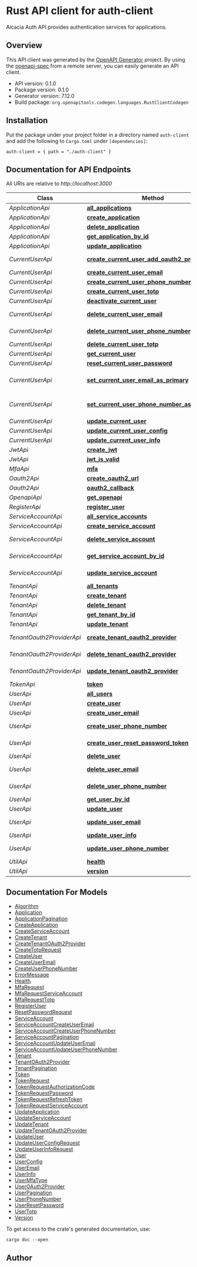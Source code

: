 # Rust API client for auth-client

Aicacia Auth API provides authentication services for applications.


## Overview

This API client was generated by the [OpenAPI Generator](https://openapi-generator.tech) project.  By using the [openapi-spec](https://openapis.org) from a remote server, you can easily generate an API client.

- API version: 0.1.0
- Package version: 0.1.0
- Generator version: 7.12.0
- Build package: `org.openapitools.codegen.languages.RustClientCodegen`

## Installation

Put the package under your project folder in a directory named `auth-client` and add the following to `Cargo.toml` under `[dependencies]`:

```
auth-client = { path = "./auth-client" }
```

## Documentation for API Endpoints

All URIs are relative to *http://localhost:3000*

Class | Method | HTTP request | Description
------------ | ------------- | ------------- | -------------
*ApplicationApi* | [**all_applications**](docs/ApplicationApi.md#all_applications) | **GET** /applications | 
*ApplicationApi* | [**create_application**](docs/ApplicationApi.md#create_application) | **POST** /applications | 
*ApplicationApi* | [**delete_application**](docs/ApplicationApi.md#delete_application) | **DELETE** /applications/{application_id} | 
*ApplicationApi* | [**get_application_by_id**](docs/ApplicationApi.md#get_application_by_id) | **GET** /applications/{application_id} | 
*ApplicationApi* | [**update_application**](docs/ApplicationApi.md#update_application) | **PUT** /applications/{application_id} | 
*CurrentUserApi* | [**create_current_user_add_oauth2_provider_url**](docs/CurrentUserApi.md#create_current_user_add_oauth2_provider_url) | **POST** /current-user/oauth2/{provider} | 
*CurrentUserApi* | [**create_current_user_email**](docs/CurrentUserApi.md#create_current_user_email) | **POST** /current-user/emails | 
*CurrentUserApi* | [**create_current_user_phone_number**](docs/CurrentUserApi.md#create_current_user_phone_number) | **POST** /current-user/phone-numbers | 
*CurrentUserApi* | [**create_current_user_totp**](docs/CurrentUserApi.md#create_current_user_totp) | **POST** /current-user/totp | 
*CurrentUserApi* | [**deactivate_current_user**](docs/CurrentUserApi.md#deactivate_current_user) | **DELETE** /current-user | 
*CurrentUserApi* | [**delete_current_user_email**](docs/CurrentUserApi.md#delete_current_user_email) | **DELETE** /current-user/emails/{email_id} | 
*CurrentUserApi* | [**delete_current_user_phone_number**](docs/CurrentUserApi.md#delete_current_user_phone_number) | **DELETE** /current-user/phone-numbers/{phone_number_id} | 
*CurrentUserApi* | [**delete_current_user_totp**](docs/CurrentUserApi.md#delete_current_user_totp) | **DELETE** /current-user/totp | 
*CurrentUserApi* | [**get_current_user**](docs/CurrentUserApi.md#get_current_user) | **GET** /current-user | 
*CurrentUserApi* | [**reset_current_user_password**](docs/CurrentUserApi.md#reset_current_user_password) | **POST** /current-user/reset-password | 
*CurrentUserApi* | [**set_current_user_email_as_primary**](docs/CurrentUserApi.md#set_current_user_email_as_primary) | **PUT** /current-user/emails/{email_id}/set-as-primary | 
*CurrentUserApi* | [**set_current_user_phone_number_as_primary**](docs/CurrentUserApi.md#set_current_user_phone_number_as_primary) | **PUT** /current-user/phone-numbers/{phone_number_id}/set-as-primary | 
*CurrentUserApi* | [**update_current_user**](docs/CurrentUserApi.md#update_current_user) | **PUT** /current-user | 
*CurrentUserApi* | [**update_current_user_config**](docs/CurrentUserApi.md#update_current_user_config) | **PUT** /current-user/config | 
*CurrentUserApi* | [**update_current_user_info**](docs/CurrentUserApi.md#update_current_user_info) | **PUT** /current-user/info | 
*JwtApi* | [**create_jwt**](docs/JwtApi.md#create_jwt) | **POST** /jwt | 
*JwtApi* | [**jwt_is_valid**](docs/JwtApi.md#jwt_is_valid) | **GET** /jwt | 
*MfaApi* | [**mfa**](docs/MfaApi.md#mfa) | **POST** /mfa | 
*Oauth2Api* | [**create_oauth2_url**](docs/Oauth2Api.md#create_oauth2_url) | **POST** /oauth2/{provider} | 
*Oauth2Api* | [**oauth2_callback**](docs/Oauth2Api.md#oauth2_callback) | **GET** /oauth2/{provider}/callback | 
*OpenapiApi* | [**get_openapi**](docs/OpenapiApi.md#get_openapi) | **GET** /openapi.json | 
*RegisterApi* | [**register_user**](docs/RegisterApi.md#register_user) | **POST** /register | 
*ServiceAccountApi* | [**all_service_accounts**](docs/ServiceAccountApi.md#all_service_accounts) | **GET** /service-accounts | 
*ServiceAccountApi* | [**create_service_account**](docs/ServiceAccountApi.md#create_service_account) | **POST** /service-accounts | 
*ServiceAccountApi* | [**delete_service_account**](docs/ServiceAccountApi.md#delete_service_account) | **DELETE** /service-accounts/{service_account_id} | 
*ServiceAccountApi* | [**get_service_account_by_id**](docs/ServiceAccountApi.md#get_service_account_by_id) | **GET** /service-accounts/{service_account_id} | 
*ServiceAccountApi* | [**update_service_account**](docs/ServiceAccountApi.md#update_service_account) | **PUT** /service-accounts/{service_account_id} | 
*TenantApi* | [**all_tenants**](docs/TenantApi.md#all_tenants) | **GET** /tenants | 
*TenantApi* | [**create_tenant**](docs/TenantApi.md#create_tenant) | **POST** /tenants | 
*TenantApi* | [**delete_tenant**](docs/TenantApi.md#delete_tenant) | **DELETE** /tenants/{tenant_id} | 
*TenantApi* | [**get_tenant_by_id**](docs/TenantApi.md#get_tenant_by_id) | **GET** /tenants/{tenant_id} | 
*TenantApi* | [**update_tenant**](docs/TenantApi.md#update_tenant) | **PUT** /tenants/{tenant_id} | 
*TenantOauth2ProviderApi* | [**create_tenant_oauth2_provider**](docs/TenantOauth2ProviderApi.md#create_tenant_oauth2_provider) | **POST** /tenants/{tenant_id}/oauth2-providers | 
*TenantOauth2ProviderApi* | [**delete_tenant_oauth2_provider**](docs/TenantOauth2ProviderApi.md#delete_tenant_oauth2_provider) | **DELETE** /tenants/{tenant_id}/oauth2-providers/{tenant_oauht2_provider_id} | 
*TenantOauth2ProviderApi* | [**update_tenant_oauth2_provider**](docs/TenantOauth2ProviderApi.md#update_tenant_oauth2_provider) | **PUT** /tenants/{tenant_id}/oauth2-providers/{tenant_oauht2_provider_id} | 
*TokenApi* | [**token**](docs/TokenApi.md#token) | **POST** /token | 
*UserApi* | [**all_users**](docs/UserApi.md#all_users) | **GET** /users | 
*UserApi* | [**create_user**](docs/UserApi.md#create_user) | **POST** /users | 
*UserApi* | [**create_user_email**](docs/UserApi.md#create_user_email) | **POST** /users/{user_id}/emails | 
*UserApi* | [**create_user_phone_number**](docs/UserApi.md#create_user_phone_number) | **POST** /users/{user_id}/phone_numbers | 
*UserApi* | [**create_user_reset_password_token**](docs/UserApi.md#create_user_reset_password_token) | **POST** /users/{user_id}/reset-password | 
*UserApi* | [**delete_user**](docs/UserApi.md#delete_user) | **DELETE** /users/{user_id} | 
*UserApi* | [**delete_user_email**](docs/UserApi.md#delete_user_email) | **DELETE** /users/{user_id}/emails/{email_id} | 
*UserApi* | [**delete_user_phone_number**](docs/UserApi.md#delete_user_phone_number) | **DELETE** /users/{user_id}/phone-numbers/{phone_number_id} | 
*UserApi* | [**get_user_by_id**](docs/UserApi.md#get_user_by_id) | **GET** /users/{user_id} | 
*UserApi* | [**update_user**](docs/UserApi.md#update_user) | **PUT** /users/{user_id} | 
*UserApi* | [**update_user_email**](docs/UserApi.md#update_user_email) | **PUT** /users/{user_id}/emails/{email_id} | 
*UserApi* | [**update_user_info**](docs/UserApi.md#update_user_info) | **PUT** /users/{user_id}/info | 
*UserApi* | [**update_user_phone_number**](docs/UserApi.md#update_user_phone_number) | **PUT** /users/{user_id}/phone-numbers/{phone_number_id} | 
*UtilApi* | [**health**](docs/UtilApi.md#health) | **GET** /health | 
*UtilApi* | [**version**](docs/UtilApi.md#version) | **GET** /version | 


## Documentation For Models

 - [Algorithm](docs/Algorithm.md)
 - [Application](docs/Application.md)
 - [ApplicationPagination](docs/ApplicationPagination.md)
 - [CreateApplication](docs/CreateApplication.md)
 - [CreateServiceAccount](docs/CreateServiceAccount.md)
 - [CreateTenant](docs/CreateTenant.md)
 - [CreateTenantOAuth2Provider](docs/CreateTenantOAuth2Provider.md)
 - [CreateTotpRequest](docs/CreateTotpRequest.md)
 - [CreateUser](docs/CreateUser.md)
 - [CreateUserEmail](docs/CreateUserEmail.md)
 - [CreateUserPhoneNumber](docs/CreateUserPhoneNumber.md)
 - [ErrorMessage](docs/ErrorMessage.md)
 - [Health](docs/Health.md)
 - [MfaRequest](docs/MfaRequest.md)
 - [MfaRequestServiceAccount](docs/MfaRequestServiceAccount.md)
 - [MfaRequestTotp](docs/MfaRequestTotp.md)
 - [RegisterUser](docs/RegisterUser.md)
 - [ResetPasswordRequest](docs/ResetPasswordRequest.md)
 - [ServiceAccount](docs/ServiceAccount.md)
 - [ServiceAccountCreateUserEmail](docs/ServiceAccountCreateUserEmail.md)
 - [ServiceAccountCreateUserPhoneNumber](docs/ServiceAccountCreateUserPhoneNumber.md)
 - [ServiceAccountPagination](docs/ServiceAccountPagination.md)
 - [ServiceAccountUpdateUserEmail](docs/ServiceAccountUpdateUserEmail.md)
 - [ServiceAccountUpdateUserPhoneNumber](docs/ServiceAccountUpdateUserPhoneNumber.md)
 - [Tenant](docs/Tenant.md)
 - [TenantOAuth2Provider](docs/TenantOAuth2Provider.md)
 - [TenantPagination](docs/TenantPagination.md)
 - [Token](docs/Token.md)
 - [TokenRequest](docs/TokenRequest.md)
 - [TokenRequestAuthorizationCode](docs/TokenRequestAuthorizationCode.md)
 - [TokenRequestPassword](docs/TokenRequestPassword.md)
 - [TokenRequestRefreshToken](docs/TokenRequestRefreshToken.md)
 - [TokenRequestServiceAccount](docs/TokenRequestServiceAccount.md)
 - [UpdateApplication](docs/UpdateApplication.md)
 - [UpdateServiceAccount](docs/UpdateServiceAccount.md)
 - [UpdateTenant](docs/UpdateTenant.md)
 - [UpdateTenantOAuth2Provider](docs/UpdateTenantOAuth2Provider.md)
 - [UpdateUser](docs/UpdateUser.md)
 - [UpdateUserConfigRequest](docs/UpdateUserConfigRequest.md)
 - [UpdateUserInfoRequest](docs/UpdateUserInfoRequest.md)
 - [User](docs/User.md)
 - [UserConfig](docs/UserConfig.md)
 - [UserEmail](docs/UserEmail.md)
 - [UserInfo](docs/UserInfo.md)
 - [UserMfaType](docs/UserMfaType.md)
 - [UserOAuth2Provider](docs/UserOAuth2Provider.md)
 - [UserPagination](docs/UserPagination.md)
 - [UserPhoneNumber](docs/UserPhoneNumber.md)
 - [UserResetPassword](docs/UserResetPassword.md)
 - [UserTotp](docs/UserTotp.md)
 - [Version](docs/Version.md)


To get access to the crate's generated documentation, use:

```
cargo doc --open
```

## Author



